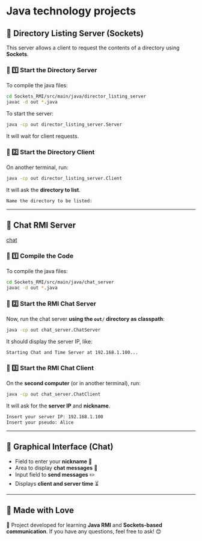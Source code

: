 # Java technology projects

## 📂 Directory Listing Server (Sockets)
This server allows a client to request the contents of a directory using **Sockets**.

### 🔹 1️⃣ Start the Directory Server
To compile the java files:
```sh
cd Sockets_RMI/src/main/java/director_listing_server
javac -d out *.java
```
To start the server:
```sh
java -cp out director_listing_server.Server
```
It will wait for client requests.

### 🔹 2️⃣ Start the Directory Client
On another terminal, run:
```sh
java -cp out director_listing_server.Client
```
It will ask the **directory to list**.
```sh
Name the directory to be listed:
```
---


## 💬 Chat RMI Server

[chat](image.png)

### 🔹 1️⃣ Compile the Code
To compile the java files:
```sh
cd Sockets_RMI/src/main/java/chat_server
javac -d out *.java
```

### 🔹 2️⃣ Start the RMI Chat Server
Now, run the chat server **using the `out/` directory as classpath**:
```sh
java -cp out chat_server.ChatServer
```
It should display the server IP, like:
```
Starting Chat and Time Server at 192.168.1.100...
```

### 🔹 3️⃣ Start the RMI Chat Client
On the **second computer** (or in another terminal), run:
```sh
java -cp out chat_server.ChatClient
```
It will ask for the **server IP** and **nickname**.

```sh
Insert your server IP: 192.168.1.100
Insert your pseudo: Alice
```

---

## 🎨 Graphical Interface (Chat)
- Field to enter your **nickname** 📛
- Area to display **chat messages** 💬
- Input field to **send messages** ✏️
- Displays **client and server time** ⏳

---

## 💖 Made with Love
🚀 Project developed for learning **Java RMI** and **Sockets-based communication**. If you have any questions, feel free to ask! 😊

